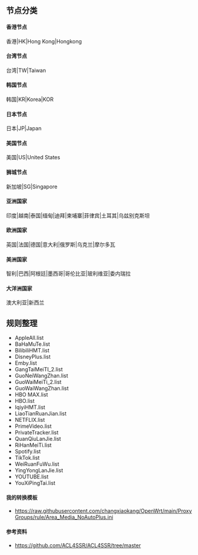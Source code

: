 ## 节点分类

#### 香港节点

香港|HK|Hong Kong|Hongkong

#### 台湾节点

台湾|TW|Taiwan

#### 韩国节点

韩国|KR|Korea|KOR

#### 日本节点

日本|JP|Japan

#### 美国节点

美国|US|United States

#### 狮城节点

新加坡|SG|Singapore

#### 亚洲国家

印度|越南|泰国|缅甸|迪拜|柬埔寨|菲律宾|土耳其|乌兹别克斯坦

#### 欧洲国家

英国|法国|德国|意大利|俄罗斯|乌克兰|摩尔多瓦

#### 美洲国家

智利|巴西|阿根廷|墨西哥|哥伦比亚|玻利维亚|委内瑞拉

#### 大洋洲国家

澳大利亚|新西兰



## 规则整理

* AppleAll.list
* BaHaMuTe.list
* BilibiliHMT.list
* DisneyPlus.list
* Emby.list
* GangTaiMeiTI_2.list
* GuoNeiWangZhan.list
* GuoWaiMeiTi_2.list
* GuoWaiWangZhan.list
* HBO MAX.list
* HBO.list
* IqiyiHMT.list
* LiaoTianRuanJian.list
* NETFLIX.list
* PrimeVideo.list
* PrivateTracker.list
* QuanQiuLanJie.list
* RiHanMeiTi.list
* Spotify.list
* TikTok.list
* WeiRuanFuWu.list
* YingYongLanJie.list
* YOUTUBE.list
* YouXiPingTai.list



#### 我的转换模板

* https://raw.githubusercontent.com/changxiaokang/OpenWrt/main/ProxyGroups/rule/Area_Media_NoAutoPlus.ini

#### 参考资料

* https://github.com/ACL4SSR/ACL4SSR/tree/master
